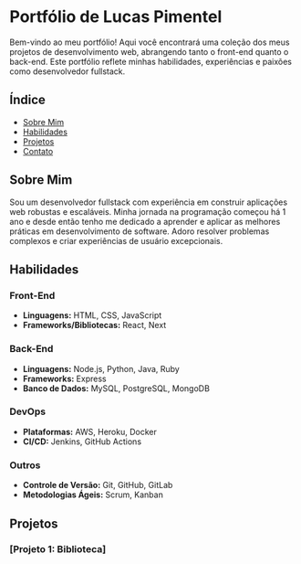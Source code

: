 # Portfólio de Lucas Pimentel

Bem-vindo ao meu portfólio! Aqui você encontrará uma coleção dos meus projetos de desenvolvimento web, abrangendo tanto o front-end quanto o back-end. Este portfólio reflete minhas habilidades, experiências e paixões como desenvolvedor fullstack.

## Índice

- [Sobre Mim](#sobre-mim)
- [Habilidades](#habilidades)
- [Projetos](#projetos)
- [Contato](#contato)

## Sobre Mim

Sou um desenvolvedor fullstack com experiência em construir aplicações web robustas e escaláveis. Minha jornada na programação começou há 1 ano e desde então tenho me dedicado a aprender e aplicar as melhores práticas em desenvolvimento de software. Adoro resolver problemas complexos e criar experiências de usuário excepcionais.

## Habilidades

### Front-End
- **Linguagens:** HTML, CSS, JavaScript
- **Frameworks/Bibliotecas:** React, Next

### Back-End
- **Linguagens:** Node.js, Python, Java, Ruby
- **Frameworks:** Express
- **Banco de Dados:** MySQL, PostgreSQL, MongoDB

### DevOps
- **Plataformas:** AWS, Heroku, Docker
- **CI/CD:** Jenkins, GitHub Actions

### Outros
- **Controle de Versão:** Git, GitHub, GitLab
- **Metodologias Ágeis:** Scrum, Kanban

## Projetos

### [Projeto 1: Biblioteca]



